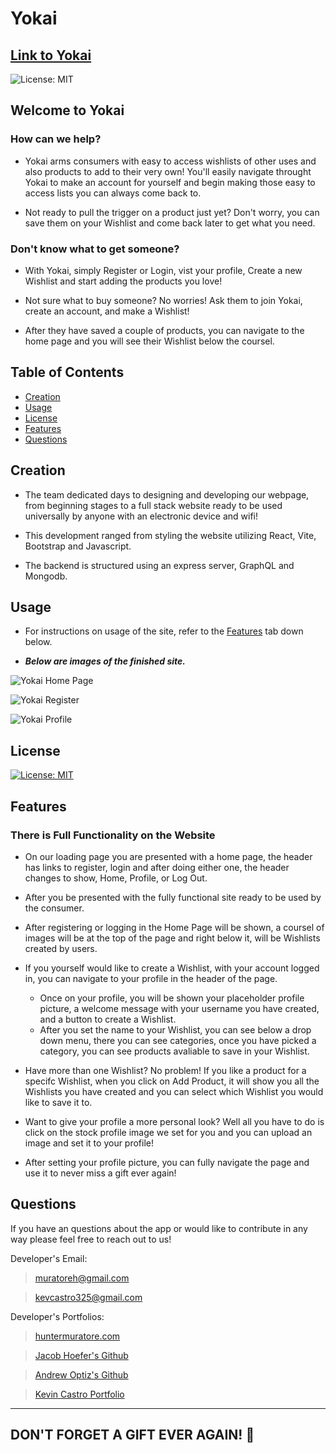 # Yokai

## [Link to Yokai](https://nameless-mesa-64050-dec54f78b1de.herokuapp.com/)

![License: MIT](https://img.shields.io/badge/License-MIT-yellow.svg)

## Welcome to Yokai

### How can we help?

- Yokai arms consumers with easy to access wishlists of other uses and also products to add to their very own! You'll easily navigate throught Yokai to make an account for yourself and begin making those easy to access lists you can always come back to.

- Not ready to pull the trigger on a product just yet? Don't worry, you can save them on your Wishlist and come back later to get what you need.

### Don't know what to get someone?

- With Yokai, simply Register or Login, vist your profile, Create a new Wishlist and start adding the products you love!

- Not sure what to buy someone? No worries! Ask them to join Yokai, create an account, and make a Wishlist!
- After they have saved a couple of products, you can navigate to the home page and you will see their Wishlist below the coursel.

## Table of Contents

- [Creation](#creation)
- [Usage](#usage)
- [License](#license)
- [Features](#features)
- [Questions](#questions)

## Creation

- The team dedicated days to designing and developing our webpage, from beginning stages to a full stack website ready to be used universally by anyone with an electronic device and wifi!

- This development ranged from styling the website utilizing React, Vite, Bootstrap and Javascript.
- The backend is structured using an express server, GraphQL and Mongodb.

## Usage

- For instructions on usage of the site, refer to the [Features](#features) tab down below.

- ***Below are images of the finished site.***

![Yokai Home Page](./assets/images/homepage.png)

![Yokai Register](./assets/images/register.png)

![Yokai Profile](./assets/images/profile.png)

## License

[![License: MIT](https://img.shields.io/badge/License-MIT-yellow.svg)](https://opensource.org/licenses/MIT)

## Features

### There is Full Functionality on the Website

- On our loading page you are presented with a home page, the header has links to register, login and after doing either one, the header changes to show, Home, Profile, or Log Out.

- After you be presented with the fully functional site ready to be used by the consumer.

- After registering or logging in the Home Page will be shown, a coursel of images will be at the top of the page and right below it, will be Wishlists created by users.

- If you yourself would like to create a Wishlist, with your account logged in, you can navigate to your profile in the header of the page.
    - Once on your profile, you will be shown your placeholder profile picture, a welcome message with your username you have created, and a button to create a Wishlist.
    - After you set the name to your Wishlist, you can see below a drop down menu, there you can see categories, once you have picked a category, you can see products avaliable to save in your Wishlist.

- Have more than one Wishlist? No problem! If you like a product for a specifc Wishlist, when you click on Add Product, it will show you all the Wishlists you have created and you can select which Wishlist you would like to save it to.

- Want to give your profile a more personal look? Well all you have to do is click on the stock profile image we set for you and you can upload an image and set it to your profile!

- After setting your profile picture, you can fully navigate the page and use it to never miss a gift ever again!

## Questions

If you have an questions about the app or would like to contribute in any way please feel free to reach out to us!

Developer's Email:
>[muratoreh@gmail.com](mailto:muratoreh@gmail.com?subject=[GitHub]%20Yokai)

>[kevcastro325@gmail.com](mailto:kevcastro325@gmail.com?subject=[GitHub]%20Yokai)

Developer's Portfolios:
>[huntermuratore.com](https://huntermuratore.com)

>[Jacob Hoefer's Github](https://github.com/GendySparrowhawk/Jacob_H_Portfolio)

>[Andrew Optiz's Github](https://github.com/andrew-opitz)

>[Kevin Castro Portfolio](https://kevincastro.netlify.app/)

---
DON'T FORGET A GIFT EVER AGAIN! :gift:
---
